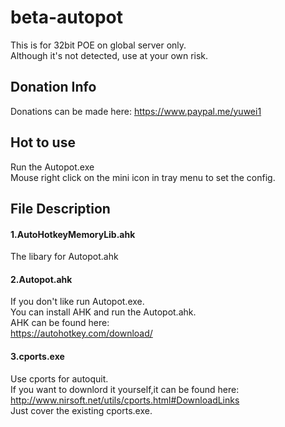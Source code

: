 # beta-autopot
This is for 32bit POE on global server only.<br/>Although it's not detected, use at your own risk.

## Donation Info
Donations can be made here: https://www.paypal.me/yuwei1

## Hot to use
Run the Autopot.exe<br/>Mouse right click on the mini icon in tray menu to set the config.

## File Description
#### 1.AutoHotkeyMemoryLib.ahk
The libary for Autopot.ahk
#### 2.Autopot.ahk
If you don't like run Autopot.exe.<br/>You can install AHK and run the Autopot.ahk.<br/>AHK can be found here:<br/>https://autohotkey.com/download/
#### 3.cports.exe
Use cports for autoquit.<br/>If you want to downlord it yourself,it can be found here:<br/>http://www.nirsoft.net/utils/cports.html#DownloadLinks<br/>Just cover the existing cports.exe.